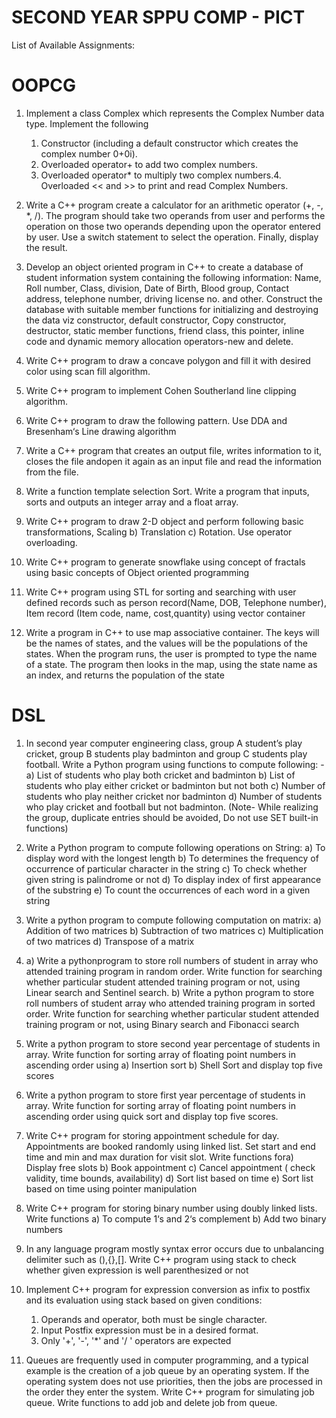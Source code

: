 # SECOND YEAR SPPU COMP - PICT

List of Available Assignments:

# OOPCG
1.  Implement a class Complex which represents the Complex Number data type. Implement
    the following
    1. Constructor (including a default constructor which creates the complex number 0+0i).
    2. Overloaded operator+ to add two complex numbers.
    3. Overloaded operator* to multiply two complex numbers.4. Overloaded << and >> to
    print and read Complex Numbers.
2.  Write a C++ program create a calculator for an arithmetic operator (+, -, *, /). The
    program should take two operands from user and performs the operation on those two
    operands depending upon the operator entered by user. Use a switch statement to select
    the operation. Finally, display the result.
    
3.  Develop an object oriented program in C++ to create a database of student information
    system containing the following information: Name, Roll number, Class, division, Date of
    Birth, Blood group, Contact address, telephone number, driving license no. and other.
    Construct the database with suitable member functions for initializing and destroying the
    data viz constructor, default constructor, Copy constructor, destructor, static member
    functions, friend class, this pointer, inline code and dynamic memory allocation
    operators-new and delete.

4.  Write C++ program to draw a concave polygon and fill it with desired color using scan fill
    algorithm.
    
5.  Write C++ program to implement Cohen Southerland line clipping algorithm.

6.  Write C++ program to draw the following pattern. Use DDA and Bresenham‘s Line
    drawing algorithm
    
7.  Write a C++ program that creates an output file, writes information to it, closes the file
    andopen it again as an input file and read the information from the file.
    
8.  Write a function template selection Sort. Write a program that inputs, sorts and outputs
    an integer array and a float array.

9.  Write C++ program to draw 2-D object and perform following basic transformations,
    Scaling b) Translation c) Rotation. Use operator overloading.
    
10. Write C++ program to generate snowflake using concept of fractals using basic
    concepts of Object oriented programming
    
11. Write C++ program using STL for sorting and searching with user defined records such as
    person record(Name, DOB, Telephone number), Item record (Item code, name,
    cost,quantity) using vector container
    
12. Write a program in C++ to use map associative container. The keys will be the names of
    states, and the values will be the populations of the states. When the program runs, the
    user is prompted to type the name of a state. The program then looks in the map, using
    the state name as an index, and returns the population of the state


# DSL
1.  In second year computer engineering class, group A student’s play cricket, group B
    students play badminton and group C students play football.
    Write a Python program using functions to compute following: -
    a) List of students who play both cricket and badminton
    b) List of students who play either cricket or badminton but not both
    c) Number of students who play neither cricket nor badminton
    d) Number of students who play cricket and football but not badminton.
    (Note- While realizing the group, duplicate entries should be avoided, Do not use SET
    built-in functions)
    
2.  Write a Python program to compute following operations on String:
    a) To display word with the longest length
    b) To determines the frequency of occurrence of particular character in the string
    c) To check whether given string is palindrome or not
    d) To display index of first appearance of the substring
    e) To count the occurrences of each word in a given string
    
3.  Write a python program to compute following computation on matrix:
    a) Addition of two matrices
    b) Subtraction of two matrices
    c) Multiplication of two matrices
    d) Transpose of a matrix
    
4.  a) Write a pythonprogram to store roll numbers of student in array who attended
    training program in random order. Write function for searching whether particular
    student attended training program or not, using Linear search and Sentinel search.
    b) Write a python program to store roll numbers of student array who attended training
    program in sorted order. Write function for searching whether particular student
    attended training program or not, using Binary search and Fibonacci search
    
5.  Write a python program to store second year percentage of students in array. Write
    function for sorting array of floating point numbers in ascending order using
    a) Insertion sort
    b) Shell Sort and display top five scores
    
6.  Write a python program to store first year percentage of students in array. Write function
    for sorting array of floating point numbers in ascending order using quick sort and display
    top five scores.
    
7.  Write C++ program for storing appointment schedule for day. Appointments are booked
    randomly using linked list. Set start and end time and min and max duration for visit slot.
    Write functions fora) Display free slots
    b) Book appointment
    c) Cancel appointment ( check validity, time bounds, availability)
    d) Sort list based on time
    e) Sort list based on time using pointer manipulation
    
8.  Write C++ program for storing binary number using doubly linked lists. Write functions
    a) To compute 1‘s and 2‘s complement
    b) Add two binary numbers
    
9.  In any language program mostly syntax error occurs due to unbalancing delimiter such as
    (),{},[]. Write C++ program using stack to check whether given expression is well
    parenthesized or not
    
10. Implement C++ program for expression conversion as infix to postfix and its evaluation
    using stack based on given conditions:
    1. Operands and operator, both must be single character.
    2. Input Postfix expression must be in a desired format.
    3. Only '+', '-', '*' and '/ ' operators are expected

11. Queues are frequently used in computer programming, and a typical example is the
    creation of a job queue by an operating system. If the operating system does not use
    priorities, then the jobs are processed in the order they enter the system. Write C++
    program for simulating job queue. Write functions to add job and delete job from queue.
